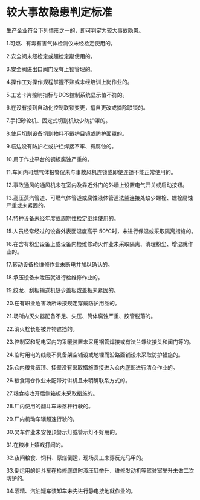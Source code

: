 # 较大事故隐患判定标准

生产企业符合下列情形之一的，即可判定为较大事故隐患。

1.可燃、有毒有害气体检测仪未经检定使用的。

2.安全阀未经检定或超检定期使用的。

3.安全阀进出口阀门没有上锁管理的。

4.操作工对操作规程掌握不熟或未经培训上岗作业的。

5.工艺卡片控制指标与DCS控制系统显示值不符的。

6.在没有接到自动化控制联锁变更，擅自更改或摘除联锁的。

7.手把砂轮机、固定式切割机缺少防护罩的。

8.使用切割设备切割物料不戴护目镜或防护面罩的。

9.临边没有防护栏或护栏焊接不牢、有腐蚀的。

10.用于作业平台的钢板腐蚀严重的。

11.车间内可燃气体报警仪未与事故风机连锁或即使连锁不能正常使用的。

12.事故通风的通风机未在室内及靠近外门的外墙上设置电气开关或启动按钮。

13.高压蒸汽管道、可燃气体管道或腐蚀液体管道法兰连接处缺少螺栓、螺栓腐蚀严重或未紧固的。

14.特种设备未经年度或周期性检定继续使用的。

15.人员经常经过的设备外表面温度高于 50℃时，未进行保温或采取隔离措施的。

16.在含有粉尘设备上或设备内检维修动火作业未采取隔离、清理粉尘、增湿就作业的。

17.转动设备检维修作业未断电并加以确认的。

18.承压设备未泄压就进行检维修作业的。

19.绞龙、刮板输送机缺少盖板或盖板未紧固的。

20.在有职业危害场所未按规定穿戴防护用品的。

21.场所内灭火器配备不足、失压、筒体腐蚀严重、胶管脱落的。

22.消火栓长期被异物遮挡的。

23.控制室和配电室内的采暖装置未采用钢管焊接或有法兰螺纹接头和阀门等的。

24.临时用电的线缆不具备架空铺设或地埋而沿路面铺设未采取防护措施的。

25.仓内粮食结顶、挂壁没有采取措施直接进入仓内底部进行清仓作业的。

26.粮食清仓作业未配带对讲机且未明确联系方式的。

27.粮食接收开后侧箱板未采取措施的。

28.厂内使用的翻斗车未落杆行驶的。

29.厂内机动车辆超速行驶的。

30.叉车作业未安棚顶警示灯或警示灯不好用的。

31.在粮堆上嬉戏打闹的。

32.夜间粮食、饲料、原煤倒运，现场员工未穿反光马甲的。

33.倒运用的翻斗车在检修底盘时液压缸举升、维修发动机等驾驶室举升未做二次防护的。

34.酒精、汽油罐车装卸车未先进行静电接地就作业的。